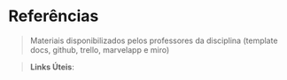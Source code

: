 # Referências

> Materiais disponibilizados pelos professores da disciplina (template docs, github, trello, marvelapp e miro)

> **Links Úteis**:
> [](http://www.ppgcom.uerj.br/teses/2007/pdf/03/Claudia_OConor_DC.pdf)
> [](https://www5.usp.br/noticias/especial-2/pesquisa-tenta-entender-a-complicada-relacao-entre-idosos-e-tecnologia/)
> [](https://www.cnnbrasil.com.br/tecnologia/levantamento-indica-que-97-dos-idosos-brasileiros-acessam-a-internet/)
